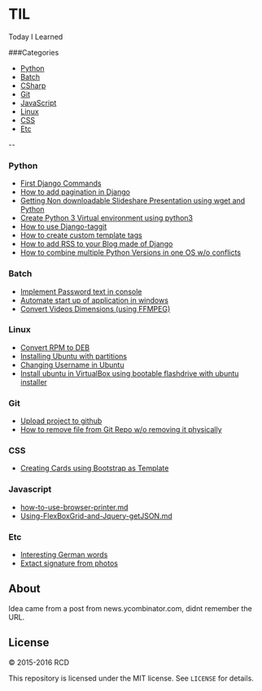 # TIL
Today I Learned 

###Categories

* [Python](#python)
* [Batch](#batch)
* [CSharp](#csharp)
* [Git](#git)
* [JavaScript](#javascript)
* [Linux](#linux)
* [CSS](#css)
* [Etc](#etc)

--

### Python

- [First Django Commands](python/first-django-commands.md)
- [How to add pagination in Django](python/How-to-add-pagination-in-Django.md)
- [Getting Non downloadable Slideshare Presentation using wget and Python](python/Getting-Non-downloadable-Slideshare-Presentation-using-wget-and-Python.md)
- [Create Python 3 Virtual environment using python3](python/Create-Python-3-Virtual-environment-using-python3.md)
- [How to use Django-taggit](python/how-to-use-django-taggit.md)
- [How to create custom template tags ](python/How-to-create-custom-template-tags.md)
- [How to add RSS to your Blog made of Django ](python/How-to-add-RSS-to-your-Blog-made-of-Django.md)
- [How to combine multiple Python Versions in one OS w/o conflicts](python/combine-multiple-python-versions-in-OS.md)


### Batch
- [Implement Password text in console](batch/implement-password-text-in-console.md)
- [Automate start up of application in windows](batch/Automate-start-up-of-application-in-windows.md)
- [Convert Videos Dimensions (using FFMPEG)](batch/convert-videos-dimensions.md)

### Linux
- [Convert RPM to DEB](linux/convert-rpm-to-deb.md)
- [Installing Ubuntu with partitions](linux/Installing-Ubuntu-with-partitions.md)
- [Changing Username in Ubuntu](linux/Changing-Username-in-Ubuntu.md)
- [Install ubuntu in VirtualBox using bootable flashdrive with ubuntu installer](linux/Install-ubuntu-in-VirtualBox-using-bootable-flashdrive-with-ubuntu-installer.md)

### Git
- [Upload project to github](git/upload-project-to-github.md)
- [How to remove file from Git Repo w/o removing it physically](git/remove-from-git-repo.md)

### CSS
- [Creating Cards using Bootstrap as Template](css/create-cards-using-bootstrap.md)

### Javascript
- [how-to-use-browser-printer.md](Javascript/how-to-use-browser-printer.md)
- [Using-FlexBoxGrid-and-Jquery-getJSON.md](Javascript/Using-FlexBoxGrid-and-Jquery-getJSON.md)

### Etc
- [Interesting German words](etc/Interesting-German-words.md)
- [Extact signature from photos](etc/extracting-signatures-from-photo.md)

## About

Idea came from a post from news.ycombinator.com, didnt remember the URL.

## License

&copy; 2015-2016 RCD

This repository is licensed under the MIT license. See `LICENSE` for
details.

